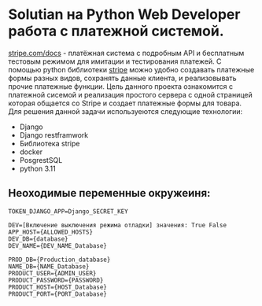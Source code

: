 # Solutian на Python Web Developer работа с платежной системой.

[stripe.com/docs](https://stripe.com/docs) - платёжная система с подробным API и бесплатным тестовым режимом для имитации и тестирования платежей. С помощью python библиотеки [stripe](https://stripe.com/docs) можно удобно создавать платежные формы разных видов, сохранять данные клиента, и реализовывать прочие платежные функции. 
Цель данного проекта ознакомится с платежной сисемой и реализация простого сервера с одной страницей которая общается со Stripe  и создает платежные формы для товара. 
Для решения данной задачи используеются следующие технологии: 
  - Django
  - Django restframwork 
  - Библиотека stripe 
  - docker 
  - PosgrestSQL
  - python 3.11

## Неоходимые переменные окружеиня:

```env
TOKEN_DJANGO_APP=Django_SECRET_KEY

DEV=[Включение выключения режима отладки] значения: True False
APP_HOST={ALLOWED_HOSTS}
DEV_DB={database}
DEV_NAME={DEV_NAME_Database}

PROD_DB={Production_database}
NAME_DB={NAME_Database}
PRODUCT_USER={ADMIN_USER}
PRODUCT_PASSWORD={PASSWORD}
PRODUCT_HOST={HOST_Database}
PRODUCT_PORT={PORT_Database}
```


